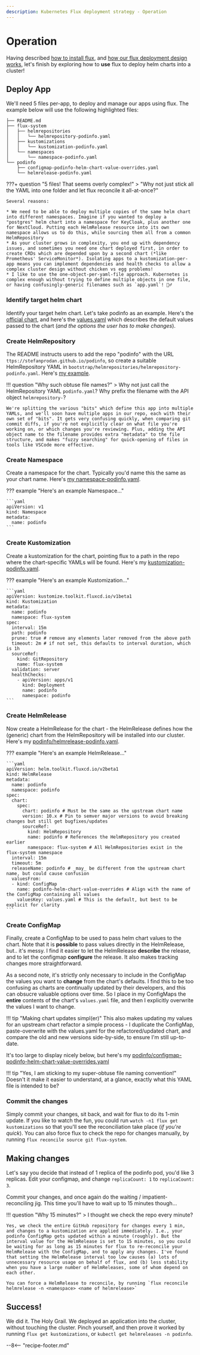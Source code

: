 ```yaml
---
description: Kubernetes Flux deployment strategy - Operation
---
```


# Operation

Having described [how to install flux](/kubernetes/deployment/flux/install/), and [how our flux deployment design works](/kubernetes/deployment/flux/design/), let's finish by exploring how to **use** flux to deploy helm charts into a cluster!

## Deploy App

We'll need 5 files per-app, to deploy and manage our apps using flux. The example below will use the following highlighted files:

```hl_lines="4 6 8 10 11"
├── README.md
├── flux-system
│   ├── helmrepositories
│   │   └── helmrepository-podinfo.yaml
│   ├── kustomizations
│   │   └── kustomization-podinfo.yaml
│   └── namespaces
│       └── namespace-podinfo.yaml
└── podinfo
    ├── configmap-podinfo-helm-chart-value-overrides.yaml
    └── helmrelease-podinfo.yaml
```

???+ question "5 files! That seems overly complex!"
    > "Why not just stick all the YAML into one folder and let flux reconcile it all-at-once?"

    Several reasons:

    * We need to be able to deploy multiple copies of the same helm chart into different namespaces. Imagine if you wanted to deploy a "postgres" helm chart into a namespace for KeyCloak, plus another one for NextCloud. Putting each HelmRelease resource into its own namespace allows us to do this, while sourcing them all from a common HelmRepository
    * As your cluster grows in complexity, you end up with dependency issues, and sometimes you need one chart deployed first, in order to create CRDs which are depended upon by a second chart (*like Prometheus' ServiceMonitor*). Isolating apps to a kustomization-per-app means you can implement dependencies and health checks to allow a complex cluster design without chicken vs egg problems! 
    * I like to use the one-object-per-yaml-file approach. Kubernetes is complex enough without trying to define multiple objects in one file, or having confusingly-generic filenames such as `app.yaml`! 🤦‍♂️

### Identify target helm chart

Identify your target helm chart. Let's take podinfo as an example. Here's the [official chart](https://github.com/stefanprodan/podinfo/tree/master/charts/podinfo), and here's the [values.yaml](https://github.com/stefanprodan/podinfo/tree/master/charts/podinfo/values.yaml) which describes the default values passed to the chart (*and the options the user has to make changes*).

### Create HelmRepository

The README instructs users to add the repo "podinfo" with the URL `ttps://stefanprodan.github.io/podinfo`, so
create a suitable HelmRepository YAML in `bootstrap/helmrepositories/helmrepository-podinfo.yaml`. Here's [my example](https://github.com/geek-cookbook/template-flux/blob/main/bootstrap/helmrepositories/helmrepository-podinfo.yaml).

!!! question "Why such obtuse file names?"
    > Why not just call the HelmRepository YAML `podinfo.yaml`? Why prefix the filename with the API object `helmrepository-`?

    We're splitting the various "bits" which define this app into multiple YAMLs, and we'll soon have multiple apps in our repo, each with their own set of "bits". It gets very confusing quickly, when comparing git commit diffs, if you're not explicitly clear on what file you're working on, or which changes you're reviewing. Plus, adding the API object name to the filename provides extra "metadata" to the file structure, and makes "fuzzy searching" for quick-opening of files in tools like VSCode more effective.

### Create Namespace

Create a namespace for the chart. Typically you'd name this the same as your chart name. Here's [my namespace-podinfo.yaml](https://github.com/geek-cookbook/template-flux/blob/main/bootstrap/namespaces/namespace-podinfo.yaml).

??? example "Here's an example Namespace..."

    ```yaml
    apiVersion: v1
    kind: Namespace
    metadata:
      name: podinfo
    ```

### Create Kustomization

Create a kustomization for the chart, pointing flux to a path in the repo where the chart-specific YAMLs will be found. Here's my [kustomization-podinfo.yaml](https://github.com/geek-cookbook/template-flux/blob/main/bootstrap/kustomizations/kustomization-podinfo.yaml).

??? example "Here's an example Kustomization..."

    ```yaml
    apiVersion: kustomize.toolkit.fluxcd.io/v1beta1
    kind: Kustomization
    metadata:
      name: podinfo
      namespace: flux-system
    spec:
      interval: 15m
      path: podinfo
      prune: true # remove any elements later removed from the above path
      timeout: 2m # if not set, this defaults to interval duration, which is 1h
      sourceRef:
        kind: GitRepository
        name: flux-system
      validation: server
      healthChecks:
        - apiVersion: apps/v1
          kind: Deployment
          name: podinfo
          namespace: podinfo
    ```

### Create HelmRelease

Now create a HelmRelease for the chart - the HelmRelease defines how the (generic) chart from the HelmRepository will be installed into our cluster. Here's my [podinfo/helmrelease-podinfo.yaml](https://github.com/geek-cookbook/template-flux/blob/main/podinfo/helmrelease-podinfo.yaml).

??? example "Here's an example HelmRelease..."

    ```yaml
    apiVersion: helm.toolkit.fluxcd.io/v2beta1
    kind: HelmRelease
    metadata:
      name: podinfo
      namespace: podinfo
    spec:
      chart:
        spec:
          chart: podinfo # Must be the same as the upstream chart name
          version: 10.x # Pin to semver major versions to avoid breaking changes but still get bugfixes/updates
          sourceRef:
            kind: HelmRepository
            name: podinfo # References the HelmRepository you created earlier
            namespace: flux-system # All HelmRepositories exist in the flux-system namespace
      interval: 15m
      timeout: 5m
      releaseName: podinfo # _may_ be different from the upstream chart name, but could cause confusion
      valuesFrom:
      - kind: ConfigMap
        name: podinfo-helm-chart-value-overrides # Align with the name of the ConfigMap containing all values
        valuesKey: values.yaml # This is the default, but best to be explicit for clarity
    ```

### Create ConfigMap

Finally, create a ConfigMap to be used to pass helm chart values to the chart. Note that it is **possible** to pass values directly in the HelmRelease, but.. it's messy. I find it easier to let the HelmRelease **describe** the release, and to let the configmap **configure** the release. It also makes tracking changes more straightforward.

As a second note, it's strictly only necessary to include in the ConfigMap the values you want to **change** from the chart's defaults. I find this to be too confusing as charts are continually updated by their developers, and this can obsucre valuable options over time. So I place in my ConfigMaps the **entire** contents of the chart's `values.yaml` file, and then I explicitly overwrite the values I want to change.

!!! tip "Making chart updates simpl(er)"
    This also makes updating my values for an upstream chart refactor a simple process - I duplicate the ConfigMap, paste-overwrite with the values.yaml for the refactored/updated chart, and compare the old and new versions side-by-side, to ensure I'm still up-to-date.

It's too large to display nicely below, but here's my [podinfo/configmap-podinfo-helm-chart-value-overrides.yaml](https://github.com/geek-cookbook/template-flux/blob/main/podinfo/configmap-podinfo-helm-chart-value-overrides.yaml)

!!! tip "Yes, I am sticking to my super-obtuse file naming convention!"
    Doesn't it make it easier to understand, at a glance, exactly what this YAML file is intended to be?

### Commit the changes

Simply commit your changes, sit back, and wait for flux to do its 1-min update. If you like to watch the fun, you could run `watch -n1 flux get kustomizations` so that you'll see the reconciliation take place (*if you're quick*). You can also force flux to check the repo for changes manually, by running `flux reconcile source git flux-system`.

## Making changes

Let's say you decide that instead of 1 replica of the podinfo pod, you'd like 3 replicas. Edit your configmap, and change `replicaCount: 1` to `replicaCount: 3`.

Commit your changes, and once again do the waiting / impatient-reconciling jig. This time you'll have to wait up to 15 minutes though...

!!! question "Why 15 minutes?"
    > I thought we check the repo every minute?

    Yes, we check the entire GitHub repository for changes every 1 min, and changes to a kustomization are applied immediately. I.e., your podinfo ConfigMap gets updated within a minute (roughly). But the interval value for the HelmRelease is set to 15 minutes, so you could be waiting for as long as 15 minutes for flux to re-reconcile your HelmRelease with the ConfigMap, and to apply any changes. I've found that setting the HelmRelease interval too low causes (a) lots of unnecessary resource usage on behalf of flux, and (b) less stability when you have a large number of HelmReleases, some of whom depend on each other.

    You can force a HelmRelease to reconcile, by running `flux reconcile helmrelease -n <namespace> <name of helmrelease>`

## Success!

We did it. The Holy Grail. We deployed an application into the cluster, without touching the cluster. Pinch yourself, and then prove it worked by running `flux get kustomizations`, or `kubectl get helmreleases -n podinfo`.

--8<-- "recipe-footer.md"

[^1]: Got suggestions for improvements here? Shout out in the comments below!
